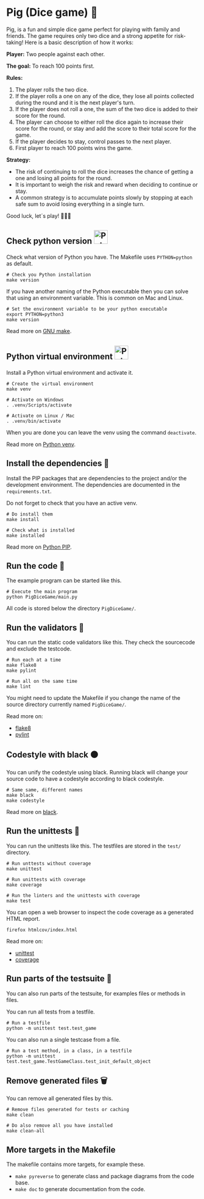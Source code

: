 Pig (Dice game)  🐷
==========================

Pig, is a fun and simple dice game perfect for playing with family and friends. The game requires only two dice and a strong appetite for risk-taking! Here is a basic description of how it works:

**Player:** Two people against each other.

**The goal:** To reach 100 points first.

**Rules:**

1. The player rolls the two dice.
2. If the player rolls a one on any of the dice, they lose all points collected during the round and it is the next player's turn.
3. If the player does not roll a one, the sum of the two dice is added to their score for the round.
4. The player can choose to either roll the dice again to increase their score for the round, or stay and add the score to their total score for the game.
5. If the player decides to stay, control passes to the next player.
6. First player to reach 100 points wins the game.

**Strategy:**

- The risk of continuing to roll the dice increases the chance of getting a one and losing all points for the round.
- It is important to weigh the risk and reward when deciding to continue or stay.
- A common strategy is to accumulate points slowly by stopping at each safe sum to avoid losing everything in a single turn.

Good luck, let´s play! 🎲🎲😃


Check python version <img src="https://raw.githubusercontent.com/danielcranney/readme-generator/main/public/icons/skills/python-colored.svg" width="36" height="36" alt="Python" /></a></p> 
--------------------------

Check what version of Python you have. The Makefile uses `PYTHON=python` as default.

```
# Check you Python installation
make version
```

If you have another naming of the Python executable then you can solve that using an environment variable. This is common on Mac and Linux.

```
# Set the environment variable to be your python executable
export PYTHON=python3
make version
```

Read more on [GNU make](https://www.gnu.org/software/make/manual/make.html).



Python virtual environment <img src="https://raw.githubusercontent.com/danielcranney/readme-generator/main/public/icons/skills/python-colored.svg" width="36" height="36" alt="Python" /></a></p>
--------------------------

Install a Python virtual environment and activate it.

```
# Create the virtual environment
make venv

# Activate on Windows
. .venv/Scripts/activate

# Activate on Linux / Mac
. .venv/bin/activate
```

When you are done you can leave the venv using the command `deactivate`.

Read more on [Python venv](https://docs.python.org/3/library/venv.html).



Install the dependencies   💾
--------------------------

Install the PIP packages that are dependencies to the project and/or the development environment. The dependencies are documented in the `requirements.txt`.

Do not forget to check that you have an active venv.

```
# Do install them
make install

# Check what is installed
make installed
```

Read more on [Python PIP](https://pypi.org/project/pip/).



Run the code   🏃
--------------------------

The example program can be started like this.

```
# Execute the main program
python PigDiceGame/main.py
```

All code is stored below the directory `PigDiceGame/`.



Run the validators   🏃
--------------------------

You can run the static code validators like this. They check the sourcecode and exclude the testcode.

```
# Run each at a time
make flake8
make pylint

# Run all on the same time
make lint
```

You might need to update the Makefile if you change the name of the source directory currently named `PigDiceGame/`.

Read more on:

* [flake8](https://flake8.pycqa.org/en/latest/)
* [pylint](https://pylint.org/)



Codestyle with black ⚫
--------------------------

You can unify the codestyle using black. Running black will change your source code to have a codestyle according to black codestyle.

```
# Same same, different names
make black
make codestyle
```

Read more on [black](https://pypi.org/project/black/).



Run the unittests   🏃
--------------------------

You can run the unittests like this. The testfiles are stored in the `test/` directory.

```
# Run unttests without coverage
make unittest

# Run unittests with coverage
make coverage

# Run the linters and the unittests with coverage
make test
```

You can open a web browser to inspect the code coverage as a generated HTML report.

```
firefox htmlcov/index.html
```

Read more on:

* [unittest](https://docs.python.org/3/library/unittest.html)
* [coverage](https://coverage.readthedocs.io/)



Run parts of the testsuite   🏃
--------------------------

You can also run parts of the testsuite, for examples files or methods in files.

You can run all tests from a testfile.

```
# Run a testfile
python -m unittest test.test_game
```

You can also run a single testcase from a file.

```
# Run a test method, in a class, in a testfile
python -m unittest test.test_game.TestGameClass.test_init_default_object
```



Remove generated files   🗑️
--------------------------

You can remove all generated files by this.

```
# Remove files generated for tests or caching
make clean

# Do also remove all you have installed
make clean-all
```



More targets in the Makefile
--------------------------

The makefile contains more targets, for example these.

* `make pyreverse` to generate class and package diagrams from the code base.
* `make doc` to generate documentation from the code.


